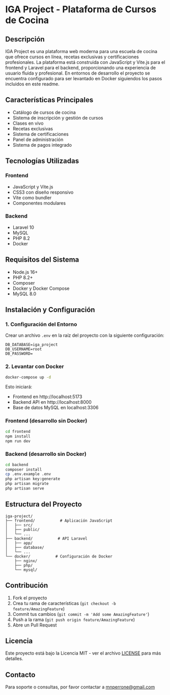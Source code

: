 # IGA Project - Plataforma de Cursos de Cocina

## Descripción
IGA Project es una plataforma web moderna para una escuela de cocina que ofrece cursos en línea, recetas exclusivas y certificaciones profesionales. La plataforma está construida con JavaScript y Vite.js para el frontend y Laravel para el backend, proporcionando una experiencia de usuario fluida y profesional.
En entornos de desarrollo el proyecto se encuentra configurado para ser levantado en Docker siguiendos los pasos incluidos en este readme.

## Características Principales
- Catálogo de cursos de cocina
- Sistema de inscripción y gestión de cursos
- Clases en vivo
- Recetas exclusivas
- Sistema de certificaciones
- Panel de administración
- Sistema de pagos integrado

## Tecnologías Utilizadas
### Frontend
- JavaScript y Vite.js
- CSS3 con diseño responsivo
- Vite como bundler
- Componentes modulares

### Backend
- Laravel 10
- MySQL
- PHP 8.2
- Docker

## Requisitos del Sistema
- Node.js 16+
- PHP 8.2+
- Composer
- Docker y Docker Compose
- MySQL 8.0

## Instalación y Configuración

### 1. Configuración del Entorno
Crear un archivo `.env` en la raíz del proyecto con la siguiente configuración:
```
DB_DATABASE=iga_project
DB_USERNAME=root
DB_PASSWORD=
```

### 2. Levantar con Docker
```bash
docker-compose up -d
```
Esto iniciará:
- Frontend en http://localhost:5173
- Backend API en http://localhost:8000
- Base de datos MySQL en localhost:3306

### Frontend (desarrollo sin Docker)
```bash
cd frontend
npm install
npm run dev
```

### Backend (desarrollo sin Docker)
```bash
cd backend
composer install
cp .env.example .env
php artisan key:generate
php artisan migrate
php artisan serve
```

## Estructura del Proyecto
```
iga-project/
├── frontend/           # Aplicación JavaScript
│   ├── src/
│   ├── public/
│   └── ...
├── backend/           # API Laravel
│   ├── app/
│   ├── database/
│   └── ...
└── docker/           # Configuración de Docker
    ├── nginx/
    ├── php/
    └── mysql/
```

## Contribución
1. Fork el proyecto
2. Crea tu rama de características (`git checkout -b feature/AmazingFeature`)
3. Commit tus cambios (`git commit -m 'Add some AmazingFeature'`)
4. Push a la rama (`git push origin feature/AmazingFeature`)
5. Abre un Pull Request

## Licencia
Este proyecto está bajo la Licencia MIT - ver el archivo [LICENSE](LICENSE) para más detalles.

## Contacto
Para soporte o consultas, por favor contactar a mnperrone@gmail.com 
